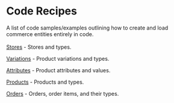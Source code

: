 # Code Recipes
A list of code samples/examples outlining how to create and load commerce entities entirely in code.
<br><br>
[Stores](stores.md) - Stores and types.

[Variations](variations.md) - Product variations and types.

[Attributes](attributes.md) - Product attributes and values.

[Products](products.md) - Products and types.

[Orders](orders.md) - Orders, order items, and their types.